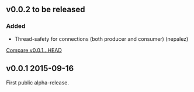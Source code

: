 ## v0.0.2 to be released

### Added

* Thread-safety for connections (both producer and consumer) (nepalez)

[Compare v0.0.1...HEAD](https://github.com/rom-rb/rom-kafka/compare/v0.0.1...HEAD)

## v0.0.1 2015-09-16

First public alpha-release.
